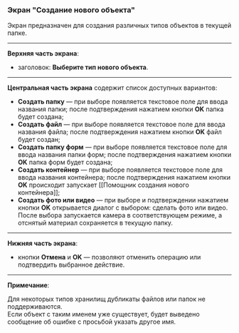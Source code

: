### Экран "Создание нового объекта"

Экран предназначен для создания различных типов объектов в текущей папке.

---

**Верхняя часть экрана**:

- заголовок: **Выберите тип нового объекта**.

---

**Центральная часть экрана** содержит список доступных вариантов:

- **Создать папку** — при выборе появляется текстовое поле для ввода названия папки; после подтверждения нажатием кнопки **OK** папка будет создана;
- **Создать файл** — при выборе появляется текстовое поле для ввода названия файла; после подтверждения нажатием кнопки **OK** файл будет создан;
- **Создать папку форм** — при выборе появляется текстовое поле для ввода названия папки форм; после подтверждения нажатием кнопки **OK** папка форм будет создана;
- **Создать контейнер** — при выборе появляется текстовое поле для ввода названия контейнера; после подтверждения нажатием кнопки **OK** происходит запускает [[Помощник создания нового контейнера]];  
- **Создать фото или видео** — при выборе и подтверждении нажатием кнопки **OK** открывается диалог с выбором: сделать фото или видео.  
  После выбора запускается камера в соответствующем режиме, а отснятый материал сохраняется в текущую папку.

---

**Нижняя часть экрана**:

- кнопки **Отмена** и **OK** — позволяют отменить операцию или подтвердить выбранное действие.

---

**Примечание**:

Для некоторых типов хранилищ дубликаты файлов или папок не поддерживаются.  
Если объект с таким именем уже существует, будет выведено сообщение об ошибке с просьбой указать другое имя.
